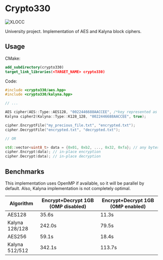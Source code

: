 # Crypto330

![XLOCC](https://europe-west6-xlocc-badge.cloudfunctions.net/XLOCC/AndrewB330/Crypto330?caption=Lines&color=blue&kill_cache=1)

University project. Implementation of AES and Kalyna block ciphers.

## Usage

CMake:
```cmake
add_subdirectory(crypto330)
target_link_libraries(<TARGET_NAME> crypto330)
```
Code:
```c++
#include <crypto330/aes.hpp>
#include <crypto330/kalyna.hpp>

// ...

AES cipher(AES::Type::AES128, "0022446688AACCEE", /*key represented as hex?*/ true);
Kalyna cipher2(Kalyna::Type::K128_128, "0022446688AACCEE", true);

cipher.EncryptFile("my_precious_file.txt", "encrypted.txt");
cipher.DecryptFile("encrypted.txt", "decrypted.txt");

// OR

std::vector<uint8_t> data = {0x01, 0xb2, ..., 0x32, 0xfa}; // any bytes
cipher.Encrypt(data); // in-place encryption
cipher.Decrypt(data); // in-place decryption
```

## Benchmarks
This implementation uses OpenMP if available, so it will be parallel by default. Also, 
Kalyna implementation is not completely optimal.

| Algorithm | Encrypt+Decrypt 1GB (OMP disabled) | Encrypt+Decrypt 1GB (OMP enabled) |
| ------------- | ------------- | ------------- |
| AES128  | 35.6s  | 11.3s  | 
| Kalyna 128/128  | 242.0s  | 79.5s  |
| AES256  | 59.1s  | 18.4s  | 
| Kalyna 512/512  | 342.1s  | 113.7s  |

